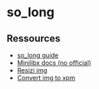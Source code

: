 # so_long

## Ressources

- [so_long guide](https://42-cursus.gitbook.io/guide/rank-02/so_long)
- [Minilibx docs (no official)](https://harm-smits.github.io/42docs/libs/minilibx)
- [Resizi img](https://onlinepngtools.com/resize-png)
- [Convert img to xpm](https://convertio.co/fr/png-xpm/)
